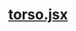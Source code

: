 

<!-- Start components/torso.jsx -->

# [torso.jsx](torso.jsx)

<!-- End components/torso.jsx -->

